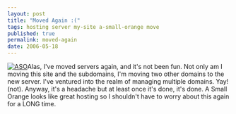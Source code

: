 ```yaml
---
layout: post
title: "Moved Again :("
tags: hosting server my-site a-small-orange move
published: true
permalink: moved-again
date: 2006-05-18
---
```


<a href="http://www.asmallorange.com"><img class="right" src="http://www.miklb.com/blog/wp-content/uploads/2006/05/aso.png" alt="ASO" /></a>Alas, I've moved servers again, and it's not been fun.  Not only am I moving this site and the subdomains, I'm moving two other domains to the new server.  I've ventured into the realm of managing multiple domains.  Yay! (not).  Anyway, it's a headache but at least once it's done, it's done.  A Small Orange looks like great hosting so I shouldn't have to worry about this again for a LONG time.
